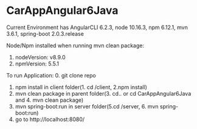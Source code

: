 # CarAppAngular6Java

Current Environment has AngularCLI 6.2.3, node 10.16.3, npm 6.12.1, mvn 3.6.1, spring-boot 2.0.3.release

Node/Npm installed when running mvn clean package: 
1. nodeVersion: v8.9.0
2. npmVersion: 5.5.1

To run Application:
0. git clone repo
1. npm install in client folder(1. cd /client, 2.npm install)
2. mvn clean package in parent folder(3. cd.. or cd CarAppAngular6Java and 4. mvn clean package)
3. mvn spring-boot:run in server folder(5.cd /server, 6. mvn spring-boot:run)
4. go to http://localhost:8080/
